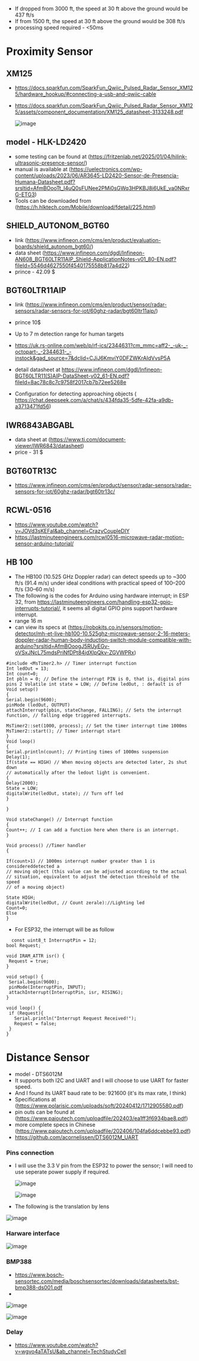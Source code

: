 - If dropped from 3000 ft, the speed at 30 ft above the ground would be 437 ft/s
- If from 1500 ft, the speed at 30 ft above the ground would be 308 ft/s
- processing speed required - <50ms

# Proximity Sensor

## XM125
- https://docs.sparkfun.com/SparkFun_Qwiic_Pulsed_Radar_Sensor_XM125/hardware_hookup/#connecting-a-usb-and-qwiic-cable
- https://docs.sparkfun.com/SparkFun_Qwiic_Pulsed_Radar_Sensor_XM125/assets/component_documentation/XM125_datasheet-3133248.pdf

  ![image](https://github.com/user-attachments/assets/52b811a8-5aef-4f4f-bdf1-8ccc8a96b7b7)


## model - HLK-LD2420
- some testing can be found at (https://fritzenlab.net/2025/01/04/hilink-ultrasonic-presence-sensor/)
- manual is available at (https://uelectronics.com/wp-content/uploads/2023/06/AR3645-LD2420-Sensor-de-Presencia-Humana-Datasheet.pdf?srsltid=AfmBOooTt_I4uQ0sFUNee2PMi0sGWq3HPKBJ8i6UkE_va0NRxrG-ETG3)
- Tools can be downloaded from (https://h.hlktech.com/Mobile/download/fdetail/225.html)

## SHIELD_AUTONOM_BGT60
- link (https://www.infineon.com/cms/en/product/evaluation-boards/shield_autonom_bgt60/)
- data sheet (https://www.infineon.com/dgdl/Infineon-AN608_BGT60LTR11AIP_Shield-ApplicationNotes-v01_80-EN.pdf?fileId=5546d4627550f4540175558b817a4d22)
- prince - 42.09 $

## BGT60LTR11AIP
- link (https://www.infineon.com/cms/en/product/sensor/radar-sensors/radar-sensors-for-iot/60ghz-radar/bgt60ltr11aip/)
- prince 10$
- Up to 7 m detection range for human targets
- https://uk.rs-online.com/web/p/rf-ics/2344631?cm_mmc=aff2-_-uk-_-octopart-_-2344631-_-instock&gad_source=7&dclid=CJiJ6KmviY0DFZWKrAIdVvsP5A
- detail datasheet at https://www.infineon.com/dgdl/Infineon-BGT60LTR11(S)AIP-DataSheet-v02_61-EN.pdf?fileId=8ac78c8c7c9758f2017cb7b72ee5268e

- Configuration for detecting approaching objects ( https://chat.deepseek.com/a/chat/s/434fda35-5dfe-42fa-a9db-a3713471fd56)

## IWR6843ABGABL
 - data sheet at (https://www.ti.com/document-viewer/IWR6843/datasheet)
 - price - 31 $

## BGT60TR13C
- https://www.infineon.com/cms/en/product/sensor/radar-sensors/radar-sensors-for-iot/60ghz-radar/bgt60tr13c/

## RCWL-0516
- https://www.youtube.com/watch?v=JOVd3sKEFaI&ab_channel=CrazyCoupleDIY
- https://lastminuteengineers.com/rcwl0516-microwave-radar-motion-sensor-arduino-tutorial/

## HB 100
- The HB100 (10.525 GHz Doppler radar) can detect speeds up to ~300 ft/s (91.4 m/s) under ideal conditions with practical speed of 100–200 ft/s (30–60 m/s)
- The following is the codes for Arduino using hardware interrupt; in ESP 32, from https://lastminuteengineers.com/handling-esp32-gpio-interrupts-tutorial/, it seems all digital GPIO pins support hardware interrupt.
- range 16 m
- can view its specs at (https://robokits.co.in/sensors/motion-detector/mh-et-live-hb100-10.525ghz-microwave-sensor-2-16-meters-doppler-radar-human-body-induction-switch-module-compatible-with-arduino?srsltid=AfmBOoogJ5RUyEGv-oVSxJNcL75mdsPriNfDPt84jdXlpQkv-ZGVWPRx)

```
#include <MsTimer2.h> // Timer interrupt function
Int ledOut = 13;
Int count=0;
Int pbln = 0; // Define the interrupt PIN is 0, that is, digital pins pins 2 Volatile int state = LOW; // Define ledOut, : default is of
Void setup()
{
Serial.begin(9600);
pinMode (ledOut, OUTPUT)
attachInterrupt(pbin, stateChange, FALLING); // Sets the interrupt function, // falling edge triggered interrupts.

MsTimer2::set(1000, process); // Set the timer interrupt time 1000ms
MsTimer2::start(); // Timer interrupt start
}
Void loop()
{
Serial.println(count); // Printing times of 1000ms suspension
Delay(1);
If(state == HIGH) // When moving objects are detected later, 2s shut down
// automatically after the ledout light is convenient.
{
Delay(2000);
State = LOW;
digitalWrite(ledOut, state); // Turn off led
}

}

Void stateChange() // Interrupt function
{
Count++; // I can add a function here when there is an interrupt.
}

Void process() //Timer handler
{

If(count>1) // 1000ms interrupt number greater than 1 is considereddetected a
// moving object (this value can be adjusted according to the actual
// situation, equivalent to adjust the detection threshold of the speed
// of a moving object)

State HIGH;
digitalWrite(ledOut, // Count zerale)://Lighting led
Count=0;
Else
}
```

- For ESP32, the interrupt will be as follow

```
  const uint8_t InterruptPin = 12;
bool Request;

void IRAM_ATTR isr() {
 Request = true;
}

void setup() {
 Serial.begin(9600);
 pinMode(InterruptPin, INPUT);
 attachInterrupt(InterruptPin, isr, RISING);
}

void loop() {
 if (Request){
   Serial.println("Interrupt Request Received!");
   Request = false;
 }
}
```

# Distance Sensor

- model - DTS6012M
- It supports both I2C and UART and I will choose to use UART for faster speed.
- And I found its UART baud rate to be: 921600 (it's its max rate, I think)
- Specifications at (https://www.polarisic.com/uploads/soft/20240412/1712905580.pdf)
- pin outs can be found at (https://www.paioutech.com/uploadfile/202403/ea1ff3f6934bae8.pdf)
- more complete specs in Chinese (https://www.paioutech.com/uploadfile/202406/104fa6ddcebbe93.pdf)
- https://github.com/acornelissen/DTS6012M_UART

### Pins connection
- I will use the 3.3 V pin from the ESP32 to power the sensor; I will need to use seperate power supply if required.


  ![image](https://github.com/user-attachments/assets/e39caa35-80b5-430c-9f15-8935aa86c0f2)

  ![image](https://github.com/user-attachments/assets/a8e454d0-c96d-40c8-ada3-52d6cebd27a8)

- The following is the translation by lens

 ![image](https://github.com/user-attachments/assets/408104b3-3d9e-4c46-9838-8b347b4740b1)

 ### Harware interface

 ![image](https://github.com/user-attachments/assets/e4d2d04c-b3a3-4dec-a31e-eee9496a2cbc)

 ### BMP388 
- https://www.bosch-sensortec.com/media/boschsensortec/downloads/datasheets/bst-bmp388-ds001.pdf
- 

 ![image](https://github.com/user-attachments/assets/29226cb3-2922-45e9-81cd-bc11285e6afd)

 ![image](https://github.com/user-attachments/assets/68f7249e-ed03-4d20-b243-b9b61d3a6c3d)

 ### Delay

 - https://www.youtube.com/watch?v=wgvo4aTATsU&ab_channel=TechStudyCell

